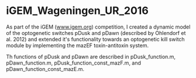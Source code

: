 # iGEM_Wageningen_UR_2016
As part of the iGEM (www.igem.org) competition, I created a dynamic model of the optogenetic switches pDusk and pDawn (described by Ohlendorf et al. 2012) and extended it's functionality towards an optogenetic kill switch module by implementing the mazEF toxin-antitoxin system.

Th functions of pDusk and pDawn are described in pDusk_function.m, pDawn_function.m, pDusk_function_const_mazF.m, and pDawn_function_const_mazE.m.
